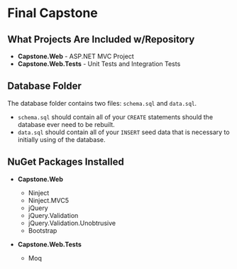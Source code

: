 # Final Capstone

## What Projects Are Included w/Repository

- **Capstone.Web** - ASP.NET MVC Project
- **Capstone.Web.Tests** - Unit Tests and Integration Tests

## Database Folder

The database folder contains two files: `schema.sql` and `data.sql`.

- `schema.sql` should contain all of your `CREATE` statements should the database ever need to be rebuilt.
- `data.sql` should contain all of your `INSERT` seed data that is necessary to initially using of the database.

## NuGet Packages Installed
 
- **Capstone.Web**
    - Ninject
    - Ninject.MVC5
    - jQuery
    - jQuery.Validation
    - jQuery.Validation.Unobtrusive
    - Bootstrap

- **Capstone.Web.Tests**
    - Moq
